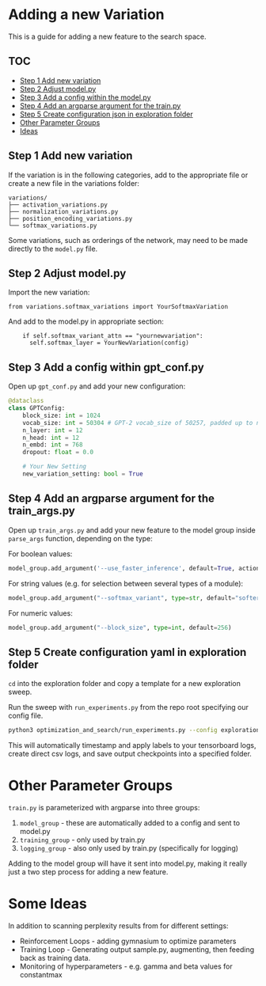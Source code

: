 # Adding a new Variation

This is a guide for adding a new feature to the search space.

## TOC

* [Step 1 Add new variation](#step-1-add-new-variation)
* [Step 2 Adjust model.py](#step-2-adjust-modelpy)
* [Step 3 Add a config within the model.py](#step-3-add-a-config-within-the-modelpy)
* [Step 4 Add an argparse argument for the train.py](#step-4-add-an-argparse-argument-for-the-trainpy)
* [Step 5 Create configuration json in exploration folder](#step-5-create-configuration-json-in-exploration-folder)
* [Other Parameter Groups](#other-parameter-groups)
* [Ideas](#ideas)

## Step 1 Add new variation


If the variation is in the following categories, add to the appropriate file or
create a new file in the variations folder:

```
variations/
├── activation_variations.py
├── normalization_variations.py
├── position_encoding_variations.py
└── softmax_variations.py
```
Some variations, such as orderings of the network, may need to be made directly
to the `model.py` file.

## Step 2 Adjust model.py

Import the new variation:
```
from variations.softmax_variations import YourSoftmaxVariation
```

And add to the model.py in appropriate section:
```
    if self.softmax_variant_attn == "yournewvariation":
      self.softmax_layer = YourNewVariation(config)
```

## Step 3 Add a config within gpt_conf.py

Open up `gpt_conf.py` and add your new configuration:

```python
@dataclass
class GPTConfig:
    block_size: int = 1024
    vocab_size: int = 50304 # GPT-2 vocab_size of 50257, padded up to nearest m
    n_layer: int = 12
    n_head: int = 12
    n_embd: int = 768
    dropout: float = 0.0

    # Your New Setting
    new_variation_setting: bool = True
```

## Step 4 Add an argparse argument for the train_args.py


Open up `train_args.py` and add your new feature to the model group inside `parse_args` function,
depending on the type:

For boolean values:
```python
model_group.add_argument('--use_faster_inference', default=True, action=argparse.BooleanOptionalAction)
```

For string values (e.g. for selection between several types of a module):
```python
model_group.add_argument("--softmax_variant", type=str, default="softermax", choices=["constantmax", "polymax", "strongermax", "softermax", "sigsoftmax", "sigsoftmax_base2"])
```

For numeric values:
```python
model_group.add_argument("--block_size", type=int, default=256)
```

## Step 5 Create configuration yaml in exploration folder

`cd` into the exploration folder and copy a template for a new exploration sweep.

Run the sweep with `run_experiments.py` from the repo root specifying our
config file.

```bash
python3 optimization_and_search/run_experiments.py --config explorations/sample.yaml
```

This will automatically timestamp and apply labels to your tensorboard logs,
create direct csv logs, and save output checkpoints into a specified folder.

# Other Parameter Groups

`train.py` is parameterized with argparse into three groups:

1. `model_group` - these are automatically added to a config and sent to model.py
2. `training_group` - only used by train.py
3. `logging_group` - also only used by train.py (specifically for logging)

Adding to the model group will have it sent into model.py, making it really just
a two step process for adding a new feature.

# Some Ideas

In addition to scanning perplexity results from for different settings:

- Reinforcement Loops - adding gymnasium to optimize parameters
- Training Loop - Generating output sample.py, augmenting, then feeding back as training data.
- Monitoring of hyperparameters - e.g. gamma and beta values for constantmax

